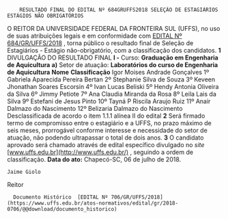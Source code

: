         RESULTADO FINAL DO EDITAL Nº 684GRUFFS2018 SELEÇÃO DE ESTAGIÁRIOS ESTÁGIOS NÃO OBRIGATÓRIOS  

 O REITOR DA UNIVERSIDADE FEDERAL DA FRONTEIRA SUL (UFFS), no uso de suas atribuições legais e em conformidade com [EDITAL Nº 684/GR/UFFS/2018](https://www.uffs.edu.br/atos-normativos/edital/gr/2018-0684)  , torna público o resultado final de Seleção de Estagiários - Estágio não-obrigatório, com a classificação dos candidatos.   **1** DIVULGAÇÃO DO RESULTADO FINAL **I -** Curso: **Graduação em Engenharia de Aquicultura**  **a)** Setor de atuação: **Laboratórios do curso de Engenharia de Aquicultura**      **Nome**    **Classificação**      Igor Moises Andrade Gonçalves   1º     Gabriela Aparecida Pereira Bertan   2º     Stephanie Silva de Souza   3º     Keveen Jhonathan Soares Escorsin   4º     Ivan Lucas Beliski   5º     Hendy Antonia Oliveira da Silva   6º     Jimmy Petiote   7º     Ana Claudia Miranda da Rosa   8º     Leila Lais da Silva   9º     Estefani de Jesus Pinto   10º     Tayná P Riscila Araujo Ruiz   11º     Anair Dalmazo do Nascimento   12º     Belizaria Dalmazo do Nascimento   Desclassificada de acordo o item 1.1.1 alínea II do edital       **2** Será firmado termo de compromisso entre o estagiário e a UFFS, no prazo máximo de seis meses, prorrogável conforme interesse e necessidade do setor de atuação, não podendo ultrapassar o total de dois anos.   **3** O candidato aprovado será chamado através de edital específico divulgado no *site*  [www.uffs.edu.br](http://www.uffs.edu.br/)  , seguindo a ordem de classificação.      **Data do ato:** Chapecó-SC, 06 de julho de 2018.   
 

    Jaime Giolo   
 Reitor 

      Documento Histórico  [EDITAL Nº 706/GR/UFFS/2018](https://www.uffs.edu.br/atos-normativos/edital/gr/2018-0706/@@download/documento_historico)     
      